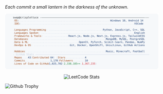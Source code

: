 <p>
  <em>Each commit a small lantern in the darkness of the unknown.</em>  
</p>

<a href="https://github.com/grilled-swampert/grilled-swampert">
  <picture>
    <source media="(prefers-color-scheme: dark)" srcset="https://raw.githubusercontent.com/grilled-swampert/grilled-swampert/main/dark_mode.svg">
    <img alt="GitHub Profile README" src="https://raw.githubusercontent.com/grilled-swampert/grilled-swampert/main/light_mode.svg">
  </picture>
</a>

<p align="center">
  <img src="https://leetcard.jacoblin.cool/user7519fE?theme=dark&font=Bebas%20Neue" alt="LeetCode Stats" style="width:72%;">
</p>

![Github Trophy](https://github-profile-trophy.vercel.app/?username=grilled-swampert&theme=discord)
